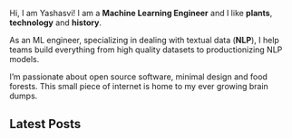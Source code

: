 
Hi, I am Yashasvi! I am a **Machine Learning Engineer** and I like **plants**, **technology** and **history**.

As an ML engineer, specializing in dealing with textual data (**NLP**), I help teams build everything from high quality datasets to productionizing NLP models.

I’m passionate about open source software, minimal design and food forests. This small piece of internet is home to my ever growing brain dumps.


## Latest Posts

[comment]: # (Your latest posts will be added here on build)
